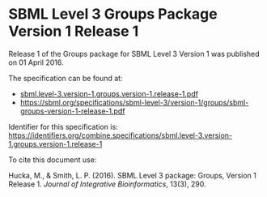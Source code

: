 # SBML Level 3 Groups Package Version 1 Release 1
Release 1 of the Groups package for SBML Level 3 Version 1 was published on 01 April 2016. 

The specification can be found at:

* [sbml.level-3.version-1.groups.version-1.release-1.pdf](./files/sbml.level-3.version-1.groups.version-1.release-1.pdf)
* https://sbml.org/specifications/sbml-level-3/version-1/groups/sbml-groups-version-1-release-1.pdf

Identifier for this specification is: https://identifiers.org/combine.specifications/sbml.level-3.version-1.groups.version-1.release-1

To cite this document use:

Hucka, M., & Smith, L. P. (2016). SBML Level 3 package: Groups, Version 1 Release 1. _Journal of Integrative Bioinformatics_, 13(3), 290.